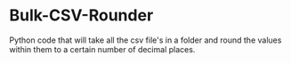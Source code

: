 # Bulk-CSV-Rounder
Python code that will take all the csv file's in a folder and round the values within them to a certain number of decimal places.
